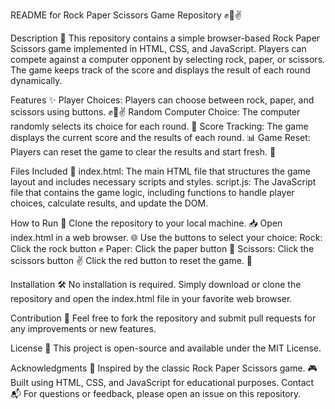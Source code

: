 README for Rock Paper Scissors Game Repository ✊🤚✌️

Description 🌟
This repository contains a simple browser-based Rock Paper Scissors game implemented in HTML, CSS, and JavaScript. Players can compete against a computer opponent by selecting rock, paper, or scissors. The game keeps track of the score and displays the result of each round dynamically.


Features ✨
Player Choices: Players can choose between rock, paper, and scissors using buttons. ✊🤚✌️
Random Computer Choice: The computer randomly selects its choice for each round. 🎲
Score Tracking: The game displays the current score and the results of each round. 📊
Game Reset: Players can reset the game to clear the results and start fresh. 🔄


Files Included 📁
index.html: The main HTML file that structures the game layout and includes necessary scripts and styles.
script.js: The JavaScript file that contains the game logic, including functions to handle player choices, calculate results, and update the DOM.

How to Run 🚀
Clone the repository to your local machine. 📥
Open index.html in a web browser. 🌐
Use the buttons to select your choice:
Rock: Click the rock button ✊
Paper: Click the paper button 🤚
Scissors: Click the scissors button ✌️
Click the red button to reset the game. 🔴


Installation 🛠️
No installation is required. Simply download or clone the repository and open the index.html file in your favorite web browser.

Contribution 🤝
Feel free to fork the repository and submit pull requests for any improvements or new features.

License 📜
This project is open-source and available under the MIT License.

Acknowledgments 🙏
Inspired by the classic Rock Paper Scissors game. 🎮
Built using HTML, CSS, and JavaScript for educational purposes.
Contact 📬
For questions or feedback, please open an issue on this repository.
